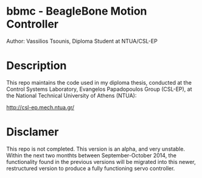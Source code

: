 bbmc - BeagleBone Motion Controller
====

Author: Vassilios Tsounis, Diploma Student at NTUA/CSL-EP


Description
==
This repo maintains the code used in my diploma thesis, conducted at the 
Control Systems Laboratory, Evangelos Papadopoulos Group (CSL-EP), at 
the National Technical University of Athens (NTUA):

http://csl-ep.mech.ntua.gr/


Disclamer
==
This repo is not completed. This version is an alpha, and very unstable. 
Within the next two monthts between September-October 2014, the functionality 
found in the previous versions will be migrated into this newer, restructured 
version to produce a fully functioning servo controller.
